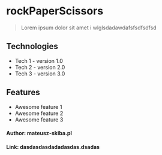 # rockPaperScissors
> Lorem ipsum dolor sit amet i wlglsdadawdafsfsdfsdfsd

## Technologies
* Tech 1 - version 1.0
* Tech 2 - version 2.0
* Tech 3 - version 3.0

## Features
* Awesome feature 1
* Awesome feature 2
* Awesome feature 3

#### Author: mateusz-skiba.pl
#### Link: dasdasdasdadadasdas.dsadas

